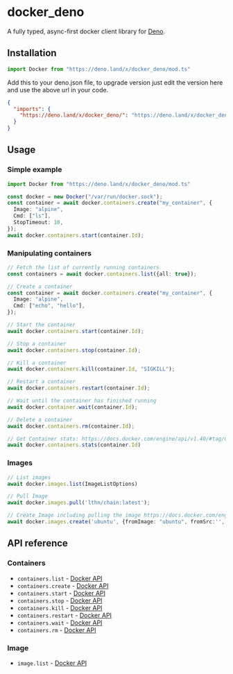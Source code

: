 # docker_deno

A fully typed, async-first docker client library for [Deno](https://deno.land).

## Installation

```ts
import Docker from "https://deno.land/x/docker_deno/mod.ts"
```

Add this to your deno.json file, to upgrade version just edit the version here and use the above url in your code.

```json
{
  "imports": {
    "https://deno.land/x/docker_deno/": "https://deno.land/x/docker_deno@v0.3.2/"
  }
}
```

## Usage

### Simple example

```ts
import Docker from "https://deno.land/x/docker_deno/mod.ts"

const docker = new Docker("/var/run/docker.sock");
const container = await docker.containers.create("my_container", {
  Image: "alpine",
  Cmd: ["ls"],
  StopTimeout: 10,
});
await docker.containers.start(container.Id);
```

### Manipulating containers

```ts
// Fetch the list of currently running containers
const containers = await docker.containers.list({all: true});

// Create a container
const container = await docker.containers.create("my_container", {
  Image: "alpine",
  Cmd: ["echo", "hello"],
});

// Start the container
await docker.containers.start(container.Id);

// Stop a container
await docker.containers.stop(container.Id);

// Kill a container
await docker.containers.kill(container.Id, "SIGKILL");

// Restart a container
await docker.containers.restart(container.Id);

// Wait until the container has finished running
await docker.container.wait(container.Id);

// Delete a container
await docker.containers.rm(container.Id);

// Get Container stats: https://docs.docker.com/engine/api/v1.40/#tag/Container/operation/ContainerStats
await docker.containers.stats(container.Id)
```

### Images

```typescript
// List images 
await docker.images.list(ImageListOptions)

// Pull Image
await docker.images.pull('lthn/chain:latest');

// Create Image including pulling the image https://docs.docker.com/engine/api/v1.40/#tag/Image/operation/ImageCreate
await docker.images.create('ubuntu', {fromImage: "ubuntu", fromSrc:'', tag: 'latest', repo: '', platform: "linux/amd64", message: "test"})
```
## API reference

### Containers

* `containers.list` - [Docker API](https://docs.docker.com/engine/api/v1.40/#operation/ContainerList)
* `containers.create` - [Docker API](https://docs.docker.com/engine/api/v1.40/#operation/ContainerCreate)
* `containers.start` - [Docker API](https://docs.docker.com/engine/api/v1.40/#operation/ContainerStart)
* `containers.stop` - [Docker API](https://docs.docker.com/engine/api/v1.40/#operation/ContainerStop)
* `containers.kill` - [Docker API](https://docs.docker.com/engine/api/v1.40/#operation/ContainerKill)
* `containers.restart` - [Docker API](https://docs.docker.com/engine/api/v1.40/#operation/ContainerRestart)
* `containers.wait` - [Docker API](https://docs.docker.com/engine/api/v1.40/#operation/ContainerWait)
* `containers.rm` - [Docker API](https://docs.docker.com/engine/api/v1.40/#operation/ContainerDelete)

### Image

* `image.list` - [Docker API](https://docs.docker.com/engine/api/v1.40/#tag/Image/operation/ImageList)